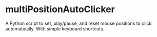 # multiPositionAutoClicker
A Python script to set, play/pause, and reset mouse positions to click automatically. With simple keyboard shortcuts.
